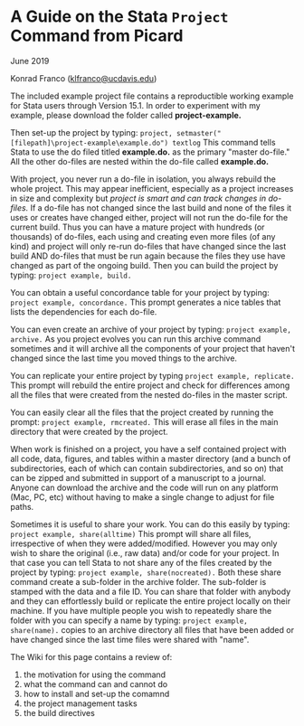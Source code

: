 # A Guide on the Stata `Project` Command from Picard

June 2019

Konrad Franco (klfranco@ucdavis.edu)

The included example project file contains a reproductible working example for Stata users through Version 15.1.
In order to experiment with my example, please download the folder called **project-example.**

Then set-up the project by typing: `project, setmaster("[filepath]\project-example\example.do") textlog`
This command tells Stata to use the do filed titled **example.do.** as the primary "master do-file." All the other do-files are nested within the do-file called **example.do.**

With project, you never run a do-file in isolation, you always rebuild the whole project. This may appear inefficient, especially as a project increases in size and complexity but *project is smart and can track changes in do-files.* If a do-file has not changed since the last build and none of the files it uses or creates have changed either, project will not run the do-file for the current build. Thus you can have a mature project with hundreds (or thousands) of do-files, each using and creating even more files (of any kind) and project will only re-run do-files that have changed since the last build AND do-files that must be run again because the files they use have changed as part of the ongoing build.
Then you can build the project by typing: `project example, build.` 

You can obtain a useful concordance table for your project by typing: `project example, concordance.` 
This prompt generates a nice tables that lists the dependencies for each do-file.

You can even create an archive of your project by typing: `project example, archive.`
As you project evolves you can run this archive command sometimes and it will archive all the components of your project that haven't changed since the last time you moved things to the archive. 

You can replicate your entire project by typing `project example, replicate.` 
This prompt will rebuild the entire project and check for differences among all the files that were created from the nested do-files in the master script. 

You can easily clear all the files that the project created by running the prompt: `project example, rmcreated.` This will erase all files in the main directory that were created by the project. 

When work is finished on a project, you have a self contained project with all code, data, figures, and tables within a master directory (and a bunch of subdirectories, each of which can contain subdirectories, and so on) that can be zipped and submitted in support of a manuscript to a journal. Anyone can download the archive and the code will run on any platform (Mac, PC, etc) without having to make a single change to adjust for file paths.

Sometimes it is useful to share your work. You can do this easily by typing: `project example, share(alltime)` This prompt will share all files, irrespective of when they were added/modified. However you may only wish to share the original (i.e., raw data) and/or code for your project. In that case you can tell Stata to not share any of the files created by the project by typing: `project example, share(nocreated).` Both these share command create a sub-folder in the archive folder. The sub-folder is stamped with the data and a file ID. You can share that folder with anybody and they can effortlessly build or replicate the entire project locally on their machine. If you have multiple people you wish to repeatedly share the folder with you can specify a name by typing: `project example, share(name).` copies to an archive directory all files that have been added or have changed since the last time files were shared with "name". 

The Wiki for this page contains a review of: 
  1. the motivation for using the command
  2. what the command can and cannot do 
  3. how to install and set-up the comamnd
  4. the project management tasks 
  5. the build directives
  
